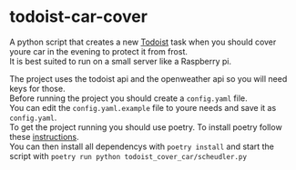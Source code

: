 # todoist-car-cover

A python script that creates a new [Todoist](https://todoist.com) task when you should cover youre car in the evening to protect it from frost.  
It is best suited to run on a small server like a Raspberry pi.

The project uses the todoist api and the openweather api so you will need keys for those.  
Before running the project you should create a `config.yaml` file.  
You can edit the `config.yaml.example` file to youre needs and save it as `config.yaml`.  
To get the project running you should use poetry. To install poetry follow these [instructions](https://python-poetry.org/docs/).  
You can then install all dependencys with `poetry install` and start the script with `poetry run python todoist_cover_car/scheudler.py`
